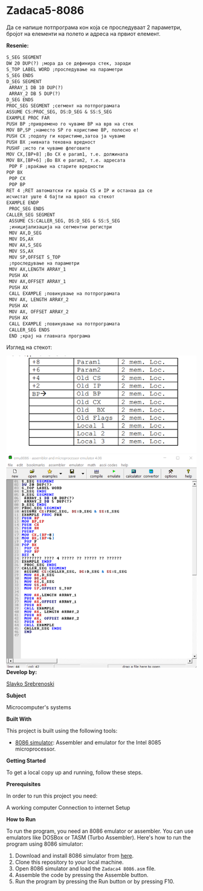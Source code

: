 # Zadaca5-8086

Да се напише потпрограма кон која се проследуваат 2 параметри, бројот на елементи на полето и адреса на
првиот елемент. 


**Resenie:** 

```
S_SEG SEGMENT
DW 20 DUP(?) ;мора да се дефинира стек, заради
S_TOP LABEL WORD ;проследување на параметри
S_SEG ENDS
D_SEG SEGMENT
 ARRAY_1 DB 10 DUP(?)
 ARRAY_2 DB 5 DUP(?)
D_SEG ENDS
PROC_SEG SEGMENT ;сегмент на потпрограмата
ASSUME CS:PROC_SEG, DS:D_SEG & SS:S_SEG
EXAMPLE PROC FAR
PUSH BP ;привремено го чуваме BP на врв на стек
MOV BP,SP ;наместо SP го користиме BP, полесно е!
PUSH CX ;подолу ги користиме,затоа ја чуваме
PUSH BX ;нивната тековна вредност
PUSHF ;исто ги чуваме флеговите
MOV CX,[BP+8] ;Во CX е param1, т.е. должината
MOV BX,[BP+6] ;Во BX е param2, т.е. адресата
 POP F ;враќање на старите вредности
POP BX
 POP CX
 POP BP
RET 4 ;RET автоматски ги враќа CS и IP и останаа да се
исчистат уште 4 бајти на врвот на стекот
EXAMPLE ENDP
 PROC_SEG ENDS
CALLER_SEG SEGMENT
 ASSUME CS:CALLER_SEG, DS:D_SEG & SS:S_SEG
 ;иницијализација на сегментни регистри
 MOV AX,D_SEG
 MOV DS,AX
 MOV AX,S_SEG
 MOV SS,AX
 MOV SP,OFFSET S_TOP
 ;проследување на параметри
 MOV AX,LENGTH ARRAY_1
 PUSH AX
 MOV AX,OFFSET ARRAY_1
 PUSH AX
 CALL EXAMPLE ;повикување на потпрограмата
 MOV AX, LENGTH ARRAY_2
 PUSH AX
 MOV AX, OFFSET ARRAY_2
 PUSH AX
 CALL EXAMPLE ;повикување на потпрограмата
 CALLER_SEG ENDS
 END ;крај на главната програма

```
Изглед на стекот: 

![Screenshot (1)](https://github.com/slavko444/Zadaca5-8086/blob/main/Sektor.png)
![Screenshot (2)](https://github.com/slavko444/Zadaca5-8086/blob/main/Zadaca5%208086%20code.png)
**Develop by:**

[Slavko Srebrenoski ](https://github.com/slavko444)


**Subject**

Microcomputer's systems

**Built With**

This project is built using the following tools:

- [8086 simulator](https://emu8086-microprocessor-emulator.en.softonic.com/?ex=RAMP-2046.0): Assembler and emulator for the Intel 8085 microprocessor.

**Getting Started**

To get a local copy up and running, follow these steps.

**Prerequisites**

In order to run this project you need:

A working computer
Connection to internet
Setup

**How to Run**

To run the program, you need an 8086 emulator or assembler. You can use emulators like DOSBox or TASM (Turbo Assembler). Here's how to run the program using 8086 simulator:

1. Download and install 8086 simulator from [here](https://emu8086-microprocessor-emulator.en.softonic.com/?ex=RAMP-2046.0).
2. Clone this repository to your local machine.
3. Open 8086 simulator and load the `Zadaca4 8086.asm` file.
4. Assemble the code by pressing the Assemble button.
5. Run the program by pressing the Run button or by pressing F10.
